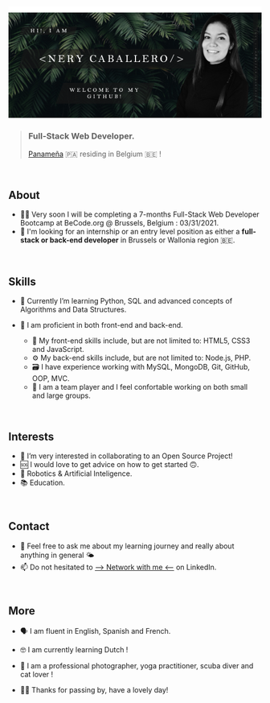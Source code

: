 <img src="https://github.com/NeryCaballero/NeryCaballero/blob/main/welcome.png" >

> ### Full-Stack Web Developer.
> [Panameña](https://www.google.com/search?q=panama&oq=panama&aqs=chrome..69i57j46i39j46l2j69i60l3.1360j0j9&sourceid=chrome&ie=UTF-8) 🇵🇦  residing in Belgium 🇧🇪  !
<br>

## About

-  👩🏻‍  Very soon I will be completing a 7-months Full-Stack Web Developer Bootcamp at BeCode.org @ Brussels, Belgium : 03/31/2021.
-  🔭   I'm looking for an internship or an entry level position as either a **full-stack or back-end developer** in Brussels or Wallonia region 🇧🇪.
<br> 

## Skills

-  🐍  Currently I’m learning Python, SQL and advanced concepts of Algorithms and Data Structures.

-  👾  I am proficient in both front-end and back-end. 
   - 🎨  My front-end skills include, but are not limited to: HTML5, CSS3 and JavaScript.
   - ⚙️  My back-end skills include, but are not limited to: Node.js, PHP.
   - 🗃  I have experience working with MySQL, MongoDB, Git, GitHub, OOP, MVC.
   - 👯‍ I am a team player and I feel confortable working on both small and large groups.
<br>

## Interests

- 📖  I’m very interested in collaborating to an Open Source Project!
- 🆘  I would love to get advice on how to get started 🙃.
- 🤖  Robotics & Artificial Inteligence.
- 📚  Education.
<br>

## Contact

- 💬  Feel free to ask me about my learning journey and really about anything in general 🌤
- 📫  Do not hesitated to [--> Network with me <--](https://www.linkedin.com/in/nerycaballero24/) on LinkedIn. 
<br>

## More

- 🗣  I am fluent in English, Spanish and French.
- 🤓  I am currently learning Dutch !
- 📸  I am a professional photographer, yoga practitioner, scuba diver and cat lover !

- 🙏🏼  Thanks for passing by, have a lovely day!
